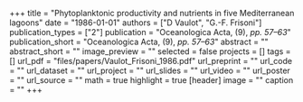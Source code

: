 +++
title = "Phytoplanktonic productivity and nutrients in five Mediterranean lagoons"
date = "1986-01-01"
authors = ["D Vaulot", "G.-F. Frisoni"]
publication_types = ["2"]
publication = "Oceanologica Acta, (9), _pp. 57–63_"
publication_short = "Oceanologica Acta, (9), _pp. 57–63_"
abstract = ""
abstract_short = ""
image_preview = ""
selected = false
projects = []
tags = []
url_pdf = "files/papers/Vaulot_Frisoni_1986.pdf"
url_preprint = ""
url_code = ""
url_dataset = ""
url_project = ""
url_slides = ""
url_video = ""
url_poster = ""
url_source = ""
math = true
highlight = true
[header]
image = ""
caption = ""
+++
